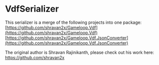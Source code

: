 # VdfSerializer

This serializer is a merge of the following projects into one package:
[https://github.com/shravan2x/Gameloop.Vdf](https://github.com/shravan2x/Gameloop.Vdf)
[https://github.com/shravan2x/Gameloop.Vdf.JsonConverter](https://github.com/shravan2x/Gameloop.Vdf.JsonConverter)

The original author is Shravan Rajinikanth, please check out his work here: https://github.com/shravan2x
